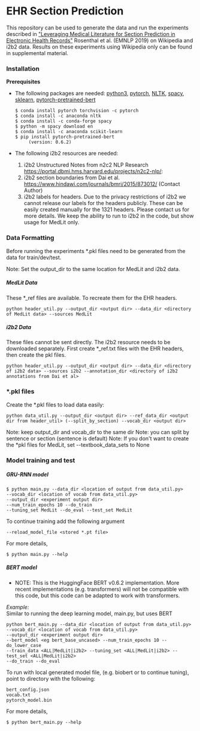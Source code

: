 
# EHR Section Prediction

This repository can be used to generate the data and run the experiments described in ["Leveraging Medical Literature for Section Prediction in Electronic Health Records"](https://www.aclweb.org/anthology/D19-1492/) Rosenthal et al. (EMNLP 2019) on Wikipedia and i2b2 data. Results on these experiments using Wikipedia only can be found in supplemental material. 

### Installation

**Prerequisites**

  * The following packages are needed:
    [python3](https://www.python.org/download/releases/3.0/),
    [pytorch](https://pytorch.org/), 
    [NLTK](https://anaconda.org/anaconda/nltk),
    [spacy](https://spacy.io/usage/),
    [sklearn](https://anaconda.org/anaconda/scikit-learn),
    [pytorch-pretrained-bert](https://github.com/huggingface/transformers)
    
    ```
    $ conda install pytorch torchvision -c pytorch
    $ conda install -c anaconda nltk
    $ conda install -c conda-forge spacy
    $ python -m spacy download en
    $ conda install -c anaconda scikit-learn
    $ pip install pytorch-pretrained-bert
         (version: 0.6.2)
    ```
  * The following i2b2 resources are needed:
    1. i2b2 Unstructured Notes from n2c2 NLP Research https://portal.dbmi.hms.harvard.edu/projects/n2c2-nlp/: 
    2. i2b2 section boundaries from Dai et al. https://www.hindawi.com/journals/bmri/2015/873012/ (Contact Author)
    3. i2b2 labels for headers. Due to the privacy restrictions of i2b2 we cannot release our labels for the headers publicly. These can be easily created manually for the 1321 headers. Please contact us for more details. We keep the ability to run to i2b2 in the code, but show usage for MedLit only.

### Data Formatting

Before running the experiments *.pkl files need to be generated from the data for train/dev/test. 

Note: Set the output_dir to the same location for MedLit and i2b2 data. 

##### MedLit Data

These *_ref files are available. To recreate them for the EHR headers.

```
python header_util.py --output_dir <output dir> --data_dir <directory of MedLit data> --sources MedLit
```


##### i2b2 Data

These files cannot be sent directly. The i2b2 resource needs to be downloaded separately. First create *_ref.txt files with the EHR headers, then create the pkl files. 

```
python header_util.py --output_dir <output dir> --data_dir <directory of i2b2 data> --sources i2b2 --annotation_dir <directory of i2b2 annotations from Dai et al>
```  

### *.pkl files

Create the *.pkl files to load data easily:

```
python data_util.py --output_dir <output dir> --ref_data_dir <output dir from header_util> (--split_by_section) --vocab_dir <output dir>
```

Note: keep output_dir and vocab_dir to the same dir
Note: you can split by sentence or section (sentence is default)
Note: If you don't want to create the *pkl files for MedLit, set --textbook_data_sets to None
  
### Model training and test

##### GRU-RNN model
```
$ python main.py --data_dir <location of output from data_util.py> 
--vocab_dir <location of vocab from data_util.py> 
--output_dir <experiment output dir> 
--num_train_epochs 10 --do_train
--tuning_set MedLit --do_eval --test_set MedLit
```

To continue training add the following argument
```
--reload_model_file <stored *.pt file>
```

For more details,
```
$ python main.py --help
```

##### BERT model

* NOTE: This is the HuggingFace BERT v0.6.2 implementation. More recent implementations (e.g. transformers) will not be compatible with this code, but this code can be adapted to work with transformers.

*Example:*<br>
Similar to running the deep learning model, main.py, but uses BERT
```
python bert_main.py --data_dir <location of output from data_util.py> 
--vocab_dir <location of vocab from data_util.py> 
--output_dir <experiment output dir> 
--bert_model <eg bert_base_uncased> --num_train_epochs 10 --do_lower_case 
--train_data <ALL|MedLit|i2b2> --tuning_set <ALL|MedLit|i2b2> --test_set <ALL|MedLit|i2b2>
--do_train --do_eval 
```
To run with local generated model file, (e.g. biobert or to continue tuning), point to directory with the following:
```
bert_config.json
vocab.txt
pytorch_model.bin
```
For more details,
```
$ python bert_main.py --help
```
